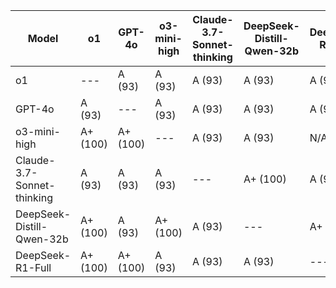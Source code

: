 | Model | o1 | GPT-4o | o3-mini-high | Claude-3.7-Sonnet-thinking | DeepSeek-Distill-Qwen-32b | DeepSeek-R1-Full | Median Grade | Percentage |
|------|---|---|---|---|---|---|-------------|-----------|
| o1 | --- | A (93) | A (93) | A (93) | A (93) | A (93) | A | 93 |
| GPT-4o | A (93) | --- | A (93) | A (93) | A (93) | A (93) | A | 93 |
| o3-mini-high | A+ (100) | A+ (100) | --- | A (93) | A (93) | N/A (0) | A | 93 |
| Claude-3.7-Sonnet-thinking | A (93) | A (93) | A (93) | --- | A+ (100) | A (93) | A | 93 |
| DeepSeek-Distill-Qwen-32b | A+ (100) | A (93) | A+ (100) | A (93) | --- | A+ (100) | A+ | 100 |
| DeepSeek-R1-Full | A+ (100) | A+ (100) | A (93) | A (93) | A (93) | --- | A | 93 |